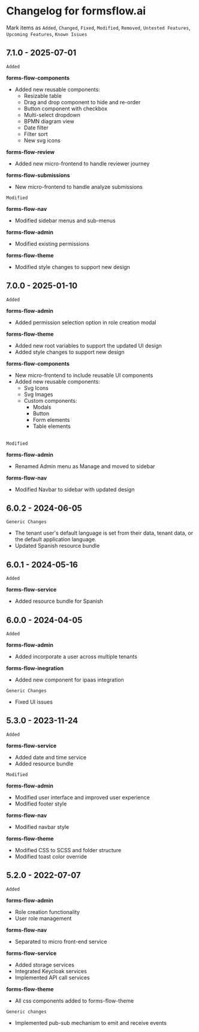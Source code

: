 # Changelog for formsflow.ai

Mark items as `Added`, `Changed`, `Fixed`, `Modified`, `Removed`, `Untested Features`, `Upcoming Features`, `Known Issues`
## 7.1.0 - 2025-07-01

`Added`

**forms-flow-components**
* Added new reusable components:
  * Resizable table 
  * Drag and drop component to hide and re-order
  * Button component with checkbox
  * Multi-select dropdown
  * BPMN diagram view
  * Date filter
  * Filter sort
  * New svg icons

**forms-flow-review**
* Added new micro-frontend to handle reviewer journey

**forms-flow-submissions**
* New micro-frontend to handle analyze submissions

`Modified`

**forms-flow-nav**
* Modified sidebar menus and sub-menus

**forms-flow-admin**
* Modified existing permissions

**forms-flow-theme**
* Modified style changes to support new design

## 7.0.0 - 2025-01-10

`Added`

**forms-flow-admin**
* Added permission selection option in role creation modal

**forms-flow-theme**
* Added new root variables to support the updated UI design
* Added style changes to support new design

**forms-flow-components**
* New micro-frontend to include reusable UI components
* Added new reusable components:
  * Svg Icons
  * Svg Images
  * Custom components:
    * Modals 
    * Button 
    * Form elements 
    * Table elements
<br><br>


`Modified`

**forms-flow-admin**
* Renamed Admin menu as Manage and moved to sidebar

**forms-flow-nav**
* Modified Navbar to sidebar with updated design







## 6.0.2 - 2024-06-05

`Generic Changes`
* The tenant user's default language is set from their data, tenant data, or the default application language.
* Updated Spanish resource bundle
  
## 6.0.1 - 2024-05-16

`Added`

**forms-flow-service**
* Added resource bundle for Spanish

## 6.0.0 - 2024-04-05

`Added`

**forms-flow-admin**
* Added incorporate a user across multiple tenants

**forms-flow-inegration**
* Added new component for ipaas integration
  
`Generic Changes`
* Fixed UI issues



## 5.3.0 - 2023-11-24

`Added`

**forms-flow-service**
  - Added date and time service
  - Added resource bundle 

`Modified`

**forms-flow-admin**
 - Modified user interface and improved user experience 
 - Modified footer style
 
**forms-flow-nav**
 - Modified navbar style
   
**forms-flow-theme**
 - Modified CSS to SCSS and folder structure
 - Modified toast color override
 

## 5.2.0 - 2022-07-07

`Added`

**forms-flow-admin**
  - Role creation functionality
  - User role management
 
**forms-flow-nav**
  - Separated to micro front-end service

**forms-flow-service**
  - Added storage services
  - Integrated Keycloak services
  - Implemented API call services
    
**forms-flow-theme**
  - All css components added to forms-flow-theme

`Generic changes`
 - Implemented pub-sub mechanism to emit and receive events
    
